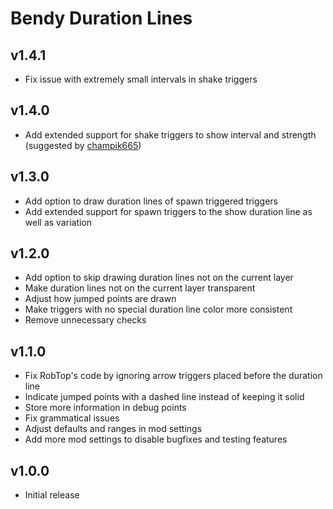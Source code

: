 # Bendy Duration Lines
## v1.4.1
- Fix issue with extremely small intervals in shake triggers
## v1.4.0
- Add extended support for shake triggers to show interval and strength (suggested by [champik665](user:26344243))
## v1.3.0
- Add option to draw duration lines of spawn triggered triggers
- Add extended support for spawn triggers to the show duration line as well as variation
## v1.2.0
- Add option to skip drawing duration lines not on the current layer
- Make duration lines not on the current layer transparent
- Adjust how jumped points are drawn
- Make triggers with no special duration line color more consistent
- Remove unnecessary checks
## v1.1.0
- Fix RobTop's code by ignoring arrow triggers placed before the duration line
- Indicate jumped points with a dashed line instead of keeping it solid
- Store more information in debug points
- Fix grammatical issues
- Adjust defaults and ranges in mod settings
- Add more mod settings to disable bugfixes and testing features
## v1.0.0
- Initial release
